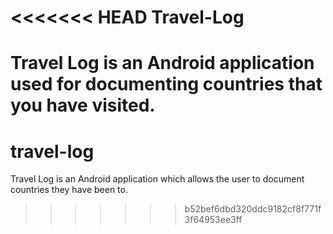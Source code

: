 <<<<<<< HEAD
Travel-Log
==========

Travel Log is an Android application used for documenting countries that you have visited.
=======
travel-log
==========

Travel Log is an Android application which allows the user to document countries they have been to.
>>>>>>> b52bef6dbd320ddc9182cf8f771f3f64953ee3ff
